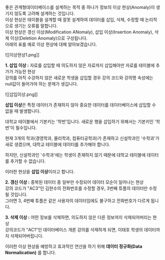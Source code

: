 좋은 관계형데이터베이스를 설계하는 목적 중 하나가 정보의 이상 현상(Anomaly)이 생기지 않도록 고려해 설계하는 것입니다.  
이상 현상은 테이블을 설계할 때 잘못 설계하여 데이터를 삽입, 삭제, 수정할 때 논리적으로 생기는 오류를 말합니다.  
이상 현상은 갱신 이상(Modification ANomaly), 삽입 이상(Insertion Anomaly), 삭제 이상(Deletion Anomaly)으로 구성됩니다.  
아래의 표를 예로 이상 현상에 대해 알아보겠습니다.

![[이상현상1.png]]

**1. 삽입 이상 :** 자료를 삽입할 때 의도하지 않은 자료까지 삽입해야만 자료를 테이블에 추가가 가능한 현상  
강의를 아직 수강하지 않은 새로운 학생을 삽입할 경우 강의 코드와 강의명 속성에는 null값이 들어가야 하는 문제가 생깁니다.  

![[삽입이상.png]]

**삽입 이상**은 특정 데이터가 존재하지 않아 중요한 데이터를 데이터베이스에 삽입할 수 없을 때 발생합니다.  
   
대학교 테이블에서 기본키는 '학번'입니다. 새로운 행을 삽입하기 위해서는 기본키인 '학번'이 필수입니다.  
   
현재 3개의 학과(경영학과, 물리학과, 컴퓨터공학과)가 존재하고 신설학과인 '수학과'가 새로 생겼으며, 대학교 테이블에 데이터를 추가해야 합니다.

하지만, 신설학과인 '수학과'에는 학생이 존재하지 않기 때문에 대학교 테이블에 데이터를 추가할 수 없습니다.  
   
이러한 현상을 **삽입 이상**이라고 합니다.



   
**2. 갱신 이상 :** 중복된 데이터 중 일부만 수정되어 데이터 모순이 일어나는 현상  
강의 코드가 "AC3"인 김현수의 전화번호를 수정할 경우, 3번째 튜플의 데이터만 수정될 것입니다.   
그러면 3, 4번째 튜플은 같은 사용자의 데이터임에도 불구하고 전화번호가 다르게 됩니다.  
   
**3. 삭제 이상 :** 어떤 정보를 삭제하면, 의도하지 않은 다른 정보까지 삭제되어버리는 현상  
강의코드가 "AC1"인 데이터베이스 개론 강의를 삭제하게 되면, 이태호 학생의 데이터까지 삭제되어버립니다.  
   
이러한 이상 현상을 예방하고 효과적인 연산을 하기 위해 **데이터 정규화(Data Normalication)** 를 합니다.

